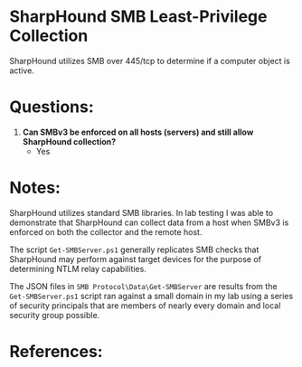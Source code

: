 # SharpHound SMB Least-Privilege Collection

SharpHound utilizes SMB over 445/tcp to determine if a computer object is active.

# Questions:

1. **Can SMBv3 be enforced on all hosts (servers) and still allow SharpHound collection?**
   - Yes

# Notes:

SharpHound utilizes standard SMB libraries. In lab testing I was able to demonstrate that SharpHound can collect data from a host when SMBv3 is enforced on both the collector and the remote host.

The script `Get-SMBServer.ps1` generally replicates SMB checks that SharpHound may perform against target devices for the purpose of determining NTLM relay capabilities.

The JSON files in `SMB Protocol\Data\Get-SMBServer` are results from the `Get-SMBServer.ps1` script ran against a small domain in my lab using a series of security principals that are members of nearly every domain and local security group possible.

# References:
